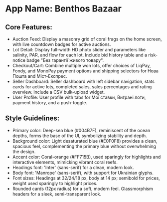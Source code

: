 # **App Name**: Benthos Bazaar

## Core Features:

- Auction Feed: Display a masonry grid of coral frags on the home screen, with live countdown badges for active auctions.
- Lot Detail: Display full-width HD photo slider and parameters like salinity, PAR, and flow for each lot.  Include bid history table and a risk-notice badge "Без гарантії живого товару".
- Checkout/Cart: Combine multiple won lots, offer choices of LiqPay, Fondy, and MonoPay payment options and shipping selectors for Нова Пошта and Міст-Експрес.
- Seller Dashboard: Seller dashboard with left sidebar navigation, stats cards for active lots, completed sales, sales percentages and rating overview. Include a CSV bulk-upload widget.
- User Profile: User profile with tabs for Мої ставки, Виграні лоти, payment history, and a push-toggle.

## Style Guidelines:

- Primary color: Deep-sea blue (#004B7F), reminiscent of the ocean depths, forms the base of the UI, symbolizing stability and depth.
- Background color: Light desaturated blue (#E0F0F8) provides a clean, spacious feel, complementing the primary blue without overwhelming the design.
- Accent color: Coral-orange (#FF715B), used sparingly for highlights and interactive elements, mimicking vibrant coral reefs.
- Headings font: 'Inter' (sans-serif) for a clean, modern look.
- Body font: 'Manrope' (sans-serif), with support for Ukrainian glyphs.
- Font sizes: Headings at 32/24/18 px, body at 14 px; semibold for prices, weight used sparingly to highlight prices.
- Rounded cards (12px radius) for a soft, modern feel. Glassmorphism headers for a sleek, semi-transparent look.